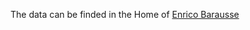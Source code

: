 The data can be finded in the Home of [Enrico Barausse](https://people.sissa.it/~barausse/catalogs/)
